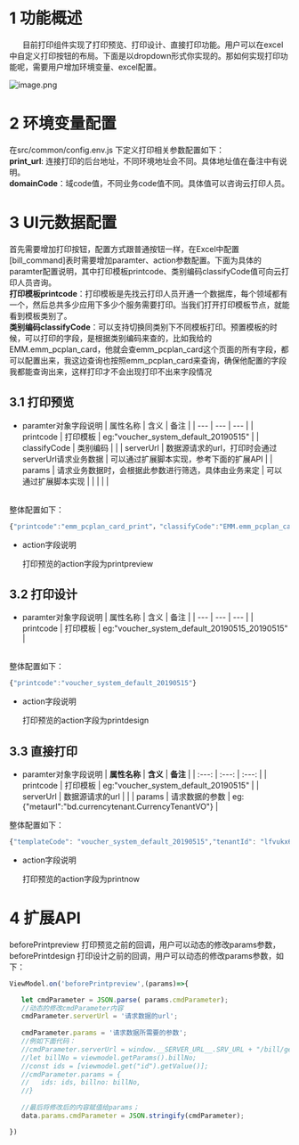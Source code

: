 <a name="pscLJ"></a>
# 1 功能概述
      目前打印组件实现了打印预览、打印设计、直接打印功能。用户可以在excel中自定义打印按钮的布局。下面是以dropdown形式你实现的。那如何实现打印功能呢，需要用户增加环境变量、excel配置。


![image.png](http://design.yonyoucloud.com/static/yuque/0/2019/png/192681/1560390193991-f4ca6df3-5fdb-4bdd-8663-88bdad57a68c.png#align=left&display=inline&height=200&name=image.png&originHeight=400&originWidth=936&size=46212&status=done&style=none&width=468)
<a name="oZavH"></a>
# 2 环境变量配置
在src/common/config.env.js 下定义打印相关参数配置如下：<br />**print_url**: 连接打印的后台地址，不同环境地址会不同。具体地址值在备注中有说明。<br />**domainCode**：域code值，不同业务code值不同。具体值可以咨询云打印人员。

<a name="f6428"></a>
# 3 UI元数据配置
首先需要增加打印按钮，配置方式跟普通按钮一样，在Excel中配置[bill_command]表时需要增加paramter、action参数配置。下面为具体的paramter配置说明，其中打印模板printcode、类别编码classifyCode值可向云打印人员咨询。<br />**打印模板printcode**：打印模板是先找云打印人员开通一个数据库，每个领域都有一个，然后总共多少应用下多少个服务需要打印。当我们打开打印模板节点，就能看到模板类别了。<br />**类别编码classifyCode**：可以支持切换同类别下不同模板打印。预置模板的时候，可以打印的字段，是根据类别编码来查的，比如我给的EMM.emm_pcplan_card，他就会查emm_pcplan_card这个页面的所有字段，都可以配置出来，我这边查询也按照emm_pcplan_card来查询，确保他配置的字段我都能查询出来，这样打印才不会出现打印不出来字段情况
<a name="7JXeZ"></a>
#### 
<a name="1CCTR"></a>
## 3.1 打印预览

- paramter对象字段说明
| 属性名称 | 含义 | 备注 |
| --- | --- | --- |
| printcode | 打印模板 | eg:"voucher_system_default_20190515" |
| classifyCode | 类别编码 |  |
| serverUrl | 数据源请求的url，打印时会通过serverUrl请求业务数据 | 可以通过扩展脚本实现，参考下面的扩展API |
| params | 请求业务数据时，会根据此参数进行筛选，具体由业务来定 | 可以通过扩展脚本实现 |
|  |  |  |


<br />整体配置如下：
```javascript
{"printcode":"emm_pcplan_card_print"，"classifyCode":"EMM.emm_pcplan_card"}
```

- action字段说明

      打印预览的action字段为printpreview

<a name="HI23Q"></a>
## 3.2 打印设计

- paramter对象字段说明
| 属性名称 | 含义 | 备注 |
| --- | --- | --- |
| printcode | 打印模板 | eg:"voucher_system_default_20190515_20190515" |


<br />整体配置如下：
```javascript
{"printcode":"voucher_system_default_20190515"}
```

- action字段说明

      打印预览的action字段为printdesign<br />

<a name="9vzwC"></a>
## 3.3 直接打印

- paramter对象字段说明
| **属性名称** | **含义** | **备注** |
| :---: | :---: | :---: |
| printcode | 打印模板 | eg:"voucher_system_default_20190515" |
| serverUrl | 数据源请求的url |  |
| params | 请求数据的参数 | eg:{"metaurl":"bd.currencytenant.CurrencyTenantVO"} |


整体配置如下：
```javascript
{"templateCode": "voucher_system_default_20190515","tenantId": "lfvukx6f",  "params": { "metaurl": "bd.currencytenant.CurrencyTenantVO" },"serverUrl":"http://ucfbasedoc.test.app.yyuap.com/meta/attribute"  }
```


- action字段说明

      打印预览的action字段为printnow

<a name="fDZqa"></a>
# 4 扩展API
beforePrintpreview 打印预览之前的回调，用户可以动态的修改params参数，beforePrintdesign 打印设计之前的回调，用户可以动态的修改params参数，如下：
```javascript
ViewModel.on('beforePrintpreview',(params)=>{

   let cmdParameter = JSON.parse( params.cmdParameter);
   //动态的修改cmdParameter内容
   cmdParameter.serverUrl = '请求数据的url';
   
   cmdParameter.params = '请求数据所需要的参数';
   //例如下面代码：
   //cmdParameter.serverUrl = window.__SERVER_URL__.SRV_URL + "/bill/getPrintData";
   //let billNo = viewmodel.getParams().billNo;
   //const ids = [viewmodel.get("id").getValue()];
   //cmdParameter.params = {
   //   ids: ids, billno: billNo,
   //}
   
   //最后将修改后的内容赋值给params；
   data.params.cmdParameter = JSON.stringify(cmdParameter);

})
```